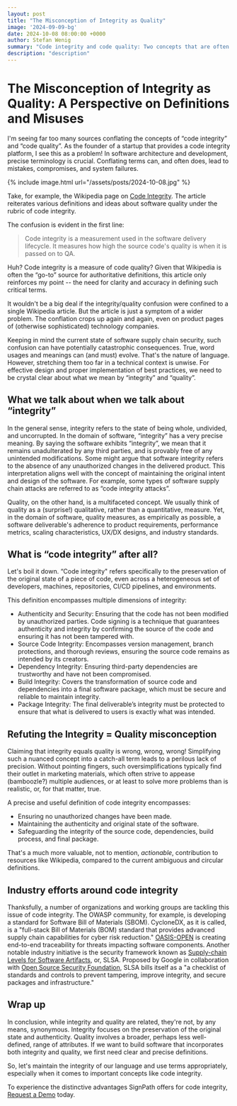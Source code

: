 ```yaml
---
layout: post
title: "The Misconception of Integrity as Quality"
image: '2024-09-09-bg'
date: 2024-10-08 08:00:00 +0000
author: Stefan Wenig
summary: "Code integrity and code quality: Two concepts that are often used interchangeably. That's not only inaccurate, but also potentially harmful."
description: "description"
---
```



# The Misconception of Integrity as Quality: A Perspective on Definitions and Misuses


I'm seeing far too many sources conflating the concepts of “code integrity” and “code quality”. As the founder of a startup that provides a code integrity platform, I see this as a problem! In software architecture and development, precise terminology is crucial. Conflating terms can, and often does, lead to mistakes, compromises, and system failures.

{% include image.html url="/assets/posts/2024-10-08.jpg" %}

Take, for example, the Wikipedia page on [Code Integrity](https://en.wikipedia.org/wiki/Code_integrity). The article reiterates various definitions and ideas about software quality under the rubric of code integrity.

The confusion is evident in the first line:

> Code integrity is a measurement used in the software delivery lifecycle. It measures how high the source code's quality is when it is passed on to QA.

Huh? Code integrity is a measure of code quality? Given that Wikipedia is often the “go-to” source for authoritative definitions, this article only reinforces my point -- the need for clarity and accuracy in defining such critical terms.

It wouldn't be a big deal if the integrity/quality confusion were confined to a single Wikipedia article. But the article is just a symptom of a wider problem. The conflation crops up again and again, even on product pages of (otherwise sophisticated) technology companies.

Keeping in mind the current state of software supply chain security, such confusion can have potentially catastrophic consequences. True, word usages and meanings can (and must) evolve. That's the nature of language. However, stretching them too far in a technical context is unwise. For effective design and proper implementation of best practices, we need to be crystal clear about what we mean by “integrity” and “quality”.


## What we talk about when we talk about “integrity”

In the general sense, integrity refers to the state of being whole, undivided, and uncorrupted. In the domain of software, “integrity” has a very precise meaning. By saying the software exhibits “integrity”, we mean that it remains unadulterated by any third parties, and is provably free of any unintended modifications. Some might argue that software integrity refers to the absence of any unauthorized changes in the delivered product. This interpretation aligns well with the concept of maintaining the original intent and design of the software. For example, some types of software supply chain attacks are referred to as “code integrity attacks”. 

Quality, on the other hand, is a multifaceted concept. We usually think of quality as a (surprise!) qualitative, rather than a quantitative, measure. Yet, in the domain of software, quality measures, as empirically as possible, a software deliverable's adherence to product requirements, performance metrics, scaling characteristics, UX/DX designs, and industry standards.

## What is “code integrity” after all?

Let's boil it down. “Code integrity" refers specifically to the preservation of the original state of a piece of code, even across a heterogeneous set of developers, machines, repositories, CI/CD pipelines, and environments. 

This definition encompasses multiple dimensions of integrity:

- Authenticity and Security: Ensuring that the code has not been modified by unauthorized parties. Code signing is a technique that guarantees authenticity and integrity by confirming the source of the code and ensuring it has not been tampered with.
- Source Code Integrity: Encompasses version management, branch protections, and thorough reviews, ensuring the source code remains as intended by its creators.
- Dependency Integrity: Ensuring third-party dependencies are trustworthy and have not been compromised.
- Build Integrity: Covers the transformation of source code and dependencies into a final software package, which must be secure and reliable to maintain integrity.
- Package Integrity: The final deliverable’s integrity must be protected to ensure that what is delivered to users is exactly what was intended.

## Refuting the Integrity = Quality misconception

Claiming that integrity equals quality is wrong, wrong, wrong! Simplifying such a nuanced concept into a catch-all term leads to a perilous lack of precision. Without pointing fingers, such oversimplifications typically find their outlet in marketing materials, which often strive to appease (bamboozle?) multiple audiences, or at least to solve more problems than is realistic, or, for that matter, true.

A precise and useful definition of code integrity encompasses:

- Ensuring no unauthorized changes have been made.
- Maintaining the authenticity and original state of the software.
- Safeguarding the integrity of the source code, dependencies, build process, and final package.

That's a much more valuable, not to mention, *actionable*, contribution to resources like Wikipedia, compared to the current ambiguous and circular definitions.

## Industry efforts around code integrity

Thanksfully, a number of organizations and working groups are tackling this issue of code integrity. The OWASP community, for example, is developing a standard for Software Bill of Materials (SBOM). CycloneDX, as it is called, is a "full-stack Bill of Materials (BOM) standard that provides advanced supply chain capabilities for cyber risk reduction." [OASIS-OPEN](https://www.oasis-open.org/standards/) is creating end-to-end traceability for threats impacting software components. Another notable industry initiative is the security framework known as [Supply-chain Levels for Software Artifacts](https://slsa.dev/), or, SLSA. Proposed by Google in collaboration with [Open Source Security Foundation](https://openssf.org/), SLSA bills itself as a "a checklist of standards and controls to prevent tampering, improve integrity, and secure packages and infrastructure."

## Wrap up	
In conclusion, while integrity and quality are related, they're not, by any means, synonymous. Integrity focuses on the preservation of the original state and authenticity. Quality involves a broader, perhaps less well-defined, range of attributes. If we want to build software that incorporates both integrity and quality, we first need clear and precise definitions. 

So, let's maintain the integrity of our language and use terms appropriately, especially when it comes to important concepts like code integrity.

To experience the distinctive advantages SignPath offers for code integrity, [Request a Demo](https://forms.gle/sAHSsxgASx2BYPzc9) today.
